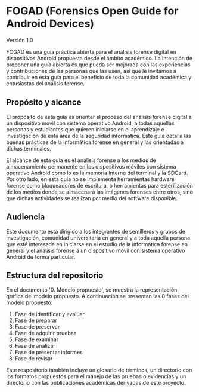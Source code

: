 # FOGAD (Forensics Open Guide for Android Devices)
Versión 1.0

FOGAD es una guía práctica abierta para el análisis forense digital en dispositivos Android propuesta desde el ámbito académico. La intención de proponer una guía abierta es que pueda ser mejorada con las experiencias y contribuciones de las personas que las usen, así que le invitamos a contribuir en esta guía para el beneficio de toda la comunidad académica y entusiastas del análisis forense.



## Propósito y alcance

El propósito de esta guía es orientar el proceso del análisis forense digital a un dispositivo móvil con sistema operativo Android, a todas aquellas personas y estudiantes que quieren iniciarse en el aprendizaje e investigación de esta área de la seguridad informática. Este guía detalla las buenas prácticas de la informática forense en general y las orientadas a dichas terminales. 

El alcance de esta guía es el análisis forense a los medios de almacenamiento permanente en los dispositivos móviles con sistema operativo Android como lo es la memoria interna del terminal y la SDCard. Por otro lado, en esta guía no se implementa herramientas hardware forense como bloqueadores de escritura, o herramientas para esterilización de los medios donde se almacenará las imágenes forenses entre otros, sino que dichas actividades se realizan por medio del software disponible.



## Audiencia 

Este documento está dirigido a los integrantes de semilleros y grupos de investigación, comunidad universitaria en general y a toda aquella persona que esté interesada en iniciarse en el estudio de la informática forense en general y el análisis forense a un dispositivo móvil con sistema operativo Android de forma particular. 



## Estructura del repositorio

En el documento '0. Modelo propuesto', se muestra la representación gráfica del modelo propuesto. A continuación se presentan las 8 fases del modelo propuesto:

1. Fase de identificar y evaluar
2. Fase de preparar
3. Fase de preservar
4. Fase de adquirir pruebas
5. Fase de examinar
6. Fase de analizar
7. Fase de presentar informes
8. Fase de revisar

Este respositorio también incluye un glosario de términos, un directorio con los formatos propuestos para el manejo de las pruebas o evidencias y un directorio con las publicaciones académicas derivadas de este proyecto. 

